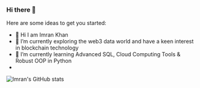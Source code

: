 ### Hi there 👋

Here are some ideas to get you started:

- 👋 Hi I am Imran Khan
- 🔭 I’m currently exploring the web3 data world and have a keen interest in blockchain technology
- 🌱 I’m currently learning Advanced SQL, Cloud Computing Tools & Robust OOP in Python
- 

![Imran's GitHub stats](https://github-readme-stats.vercel.app/api?username=imrankhan37&show_icons=true&theme=radical)



